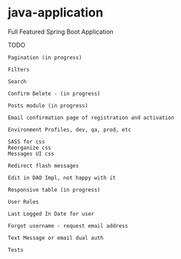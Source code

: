 # java-application
Full Featured Spring Boot Application

TODO

	Pagination (in progress)

	Filters

	Search

	Confirm Delete - (in progress)

	Posts module (in progress)

	Email confirmation page of registration and activation

	Environment Profiles, dev, qa, prod, etc

	SASS for css
	Reorganize css
	Messages UI css

	Redirect flash messages

	Edit in DAO Impl, not happy with it

	Responsive table (in progress)

	User Roles

	Last Logged In Date for user

	Forgot username - request email address

	Text Message or email dual auth

	Tests
